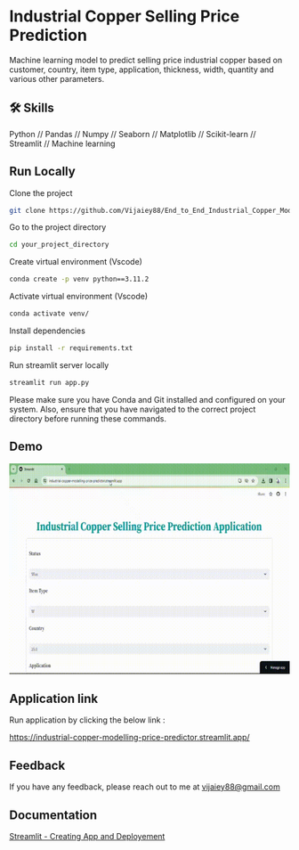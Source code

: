 
# Industrial Copper Selling Price Prediction

Machine learning model to predict selling price industrial copper based on customer, country, item type, application, thickness, width, quantity and various other parameters.

## 🛠 Skills
Python // Pandas // Numpy // Seaborn // Matplotlib // Scikit-learn // Streamlit // Machine learning 


## Run Locally

Clone the project

```bash
git clone https://github.com/Vijaiey88/End_to_End_Industrial_Copper_Modelling
```

Go to the project directory

```bash
cd your_project_directory
```

Create virtual environment (Vscode)

```bash
conda create -p venv python==3.11.2
```
Activate virtual environment (Vscode)

```bash
conda activate venv/ 
```

Install dependencies

```bash
pip install -r requirements.txt
```

Run streamlit server locally

```bash
streamlit run app.py
```

Please make sure you have Conda and Git installed and configured on your system. Also, ensure that you have navigated to the correct project directory before running these commands.

## Demo

![Copper Selling Price Prediction App](Copper_prediction_app_demo.gif)


## Application link

Run application by clicking the below link :

https://industrial-copper-modelling-price-predictor.streamlit.app/

    
## Feedback

If you have any feedback, please reach out to me at vijaiey88@gmail.com


## Documentation

[Streamlit - Creating App and Deployement](https://docs.streamlit.io/)



